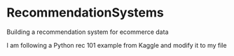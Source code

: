 # RecommendationSystems
Building a recommendation system for ecommerce data

I am following a Python rec 101 example from Kaggle and modify it to my file
